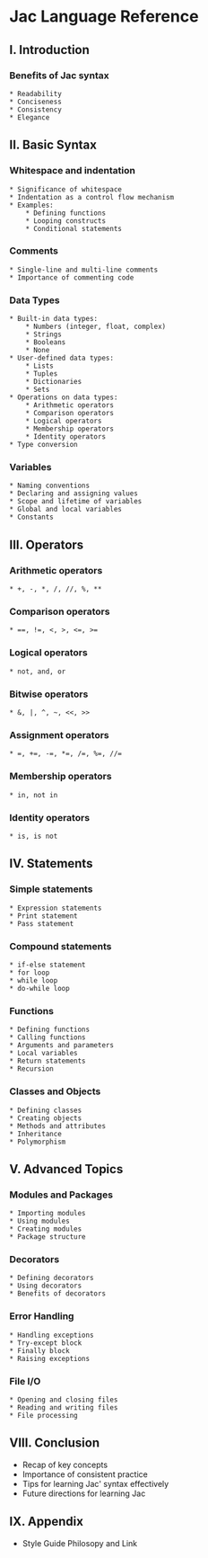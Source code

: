 # Jac Language Reference

## I. Introduction

### Benefits of Jac syntax
    * Readability
    * Conciseness
    * Consistency
    * Elegance

## II. Basic Syntax

### Whitespace and indentation
    * Significance of whitespace
    * Indentation as a control flow mechanism
    * Examples:
        * Defining functions
        * Looping constructs
        * Conditional statements
### Comments
    * Single-line and multi-line comments
    * Importance of commenting code
### Data Types
    * Built-in data types:
        * Numbers (integer, float, complex)
        * Strings
        * Booleans
        * None
    * User-defined data types:
        * Lists
        * Tuples
        * Dictionaries
        * Sets
    * Operations on data types:
        * Arithmetic operators
        * Comparison operators
        * Logical operators
        * Membership operators
        * Identity operators
    * Type conversion
### Variables
    * Naming conventions
    * Declaring and assigning values
    * Scope and lifetime of variables
    * Global and local variables
    * Constants

## III. Operators

### Arithmetic operators
    * +, -, *, /, //, %, **
### Comparison operators
    * ==, !=, <, >, <=, >=
### Logical operators
    * not, and, or
### Bitwise operators
    * &, |, ^, ~, <<, >>
### Assignment operators
    * =, +=, -=, *=, /=, %=, //=
### Membership operators
    * in, not in
### Identity operators
    * is, is not

## IV. Statements

### Simple statements
    * Expression statements
    * Print statement
    * Pass statement
### Compound statements
    * if-else statement
    * for loop
    * while loop
    * do-while loop
### Functions
    * Defining functions
    * Calling functions
    * Arguments and parameters
    * Local variables
    * Return statements
    * Recursion
### Classes and Objects
    * Defining classes
    * Creating objects
    * Methods and attributes
    * Inheritance
    * Polymorphism

## V. Advanced Topics

### Modules and Packages
    * Importing modules
    * Using modules
    * Creating modules
    * Package structure
### Decorators
    * Defining decorators
    * Using decorators
    * Benefits of decorators
### Error Handling
    * Handling exceptions
    * Try-except block
    * Finally block
    * Raising exceptions
### File I/O
    * Opening and closing files
    * Reading and writing files
    * File processing


## VIII. Conclusion

* Recap of key concepts
* Importance of consistent practice
* Tips for learning Jac' syntax effectively
* Future directions for learning Jac

## IX. Appendix

* Style Guide Philosopy and Link
